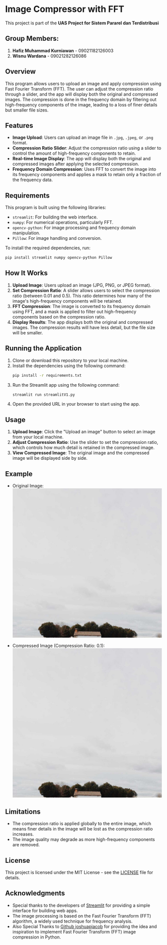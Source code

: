 # Image Compressor with FFT
This project is part of the **UAS Project for Sistem Pararel dan Terdistribusi**

## Group Members:
1. **Hafiz Muhammad Kurniawan** - 09021182126003
2. **Wisnu Wardana** - 09021282126086

## Overview

This program allows users to upload an image and apply compression using Fast Fourier Transform (FFT). The user can adjust the compression ratio through a slider, and the app will display both the original and compressed images. The compression is done in the frequency domain by filtering out high-frequency components of the image, leading to a loss of finer details but smaller file sizes.

## Features

- **Image Upload**: Users can upload an image file in `.jpg`, `.jpeg`, or `.png` format.
- **Compression Ratio Slider**: Adjust the compression ratio using a slider to control the amount of high-frequency components to retain.
- **Real-time Image Display**: The app will display both the original and compressed images after applying the selected compression.
- **Frequency Domain Compression**: Uses FFT to convert the image into its frequency components and applies a mask to retain only a fraction of the frequency data.

## Requirements

This program is built using the following libraries:
- `streamlit`: For building the web interface.
- `numpy`: For numerical operations, particularly FFT.
- `opencv-python`: For image processing and frequency domain manipulation.
- `Pillow`: For image handling and conversion.

To install the required dependencies, run:

```bash
pip install streamlit numpy opencv-python Pillow
```

## How It Works

1. **Upload Image**: Users upload an image (JPG, PNG, or JPEG format).
2. **Set Compression Ratio**: A slider allows users to select the compression ratio (between 0.01 and 0.5). This ratio determines how many of the image's high-frequency components will be retained.
3. **FFT Compression**: The image is converted to its frequency domain using FFT, and a mask is applied to filter out high-frequency components based on the compression ratio.
4. **Display Results**: The app displays both the original and compressed images. The compression results will have less detail, but the file size will be smaller.

## Running the Application

1. Clone or download this repository to your local machine.
2. Install the dependencies using the following command:
    ```bash
    pip install -r requirements.txt
    ```
3. Run the Streamlit app using the following command:
    ```bash
    streamlit run streamlitV1.py
    ```
4. Open the provided URL in your browser to start using the app.

## Usage

1. **Upload Image**: Click the "Upload an image" button to select an image from your local machine.
2. **Adjust Compression Ratio**: Use the slider to set the compression ratio, which controls how much detail is retained in the compressed image.
3. **View Compressed Image**: The original image and the compressed image will be displayed side by side.

## Example

- Original Image:
  ![Original Image](img/img-1.jpg)

- Compressed Image (Compression Ratio: 0.1):
  ![Compressed Image](compressed_image/compressed_serial1.jpg)

## Limitations

- The compression ratio is applied globally to the entire image, which means finer details in the image will be lost as the compression ratio increases.
- The image quality may degrade as more high-frequency components are removed.

## License

This project is licensed under the MIT License - see the [LICENSE](LICENSE) file for details.

## Acknowledgments

- Special thanks to the developers of [Streamlit](https://streamlit.io/) for providing a simple interface for building web apps.
- The image processing is based on the Fast Fourier Transform (FFT) algorithm, a widely used technique for frequency analysis.
- Also Special Thanks to [Github joshuapjacob](https://github.com/joshuapjacob/fast-fourier-transform-image-compression) for providing the idea and inspiration to implement Fast Fourier Transform (FFT) image compression in Python.
